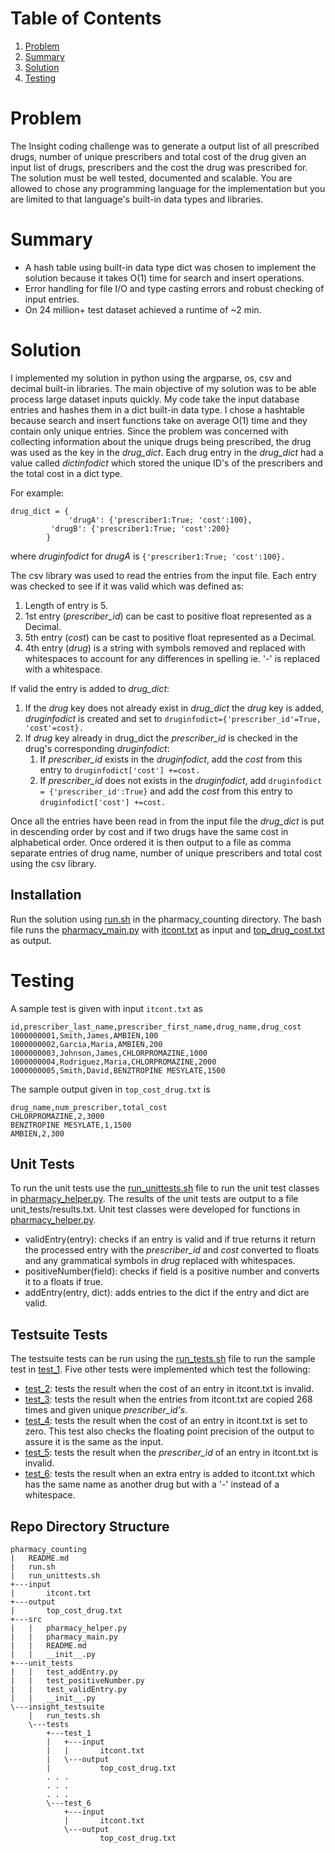 # Table of Contents
1. [Problem](README.md#problem)
2. [Summary](README.md#summary)
3. [Solution](README.md#solution)
4. [Testing](README.md#testing)

# Problem

The Insight coding challenge was to generate a output list of all prescribed drugs, number of unique prescribers and total cost of the drug given an input list of drugs, prescribers and the cost the drug was prescribed for. The solution must be well tested, documented and scalable. You are allowed to chose any programming language for the implementation but you are limited to that language's built-in data types and libraries.

# Summary
* A hash table using built-in data type dict was chosen to implement the solution because it takes O(1) time for search and insert operations.
* Error handling for file I/O and type casting errors and robust checking of input entries.
* On 24 million+ test dataset achieved a runtime of ~2 min.

# Solution

I implemented my solution in python using the argparse, os, csv and decimal built-in libraries. The main objective of my solution was to be able process large dataset inputs quickly. My code take the input database entries and hashes them in a dict built-in data type. I chose a hashtable because search and insert functions take on average O(1) time and they contain only unique entries. Since the problem was concerned with collecting information about the unique drugs being prescribed, the drug was used as the key in the *drug_dict*. Each drug entry in the *drug_dict* had a value called *dictinfodict* which stored the unique ID's of the prescribers and the total cost in a dict type.

For example:

```
drug_dict = {
             'drugA': {'prescriber1:True; 'cost':100},
	     'drugB': {'prescriber1:True; 'cost':200}
	    }
```

where *druginfodict* for *drugA* is `{'prescriber1:True; 'cost':100}.`

The csv library was used to read the entries from the input file. Each entry was checked to see if it was valid which was defined as:
1. Length of entry is 5.
2. 1st entry (*prescriber_id*) can be cast to positive float represented as a Decimal.
3. 5th entry (*cost*) can be cast to positive float represented as a Decimal.
4. 4th entry (*drug*) is a string with symbols removed and replaced with whitespaces to account for any differences in spelling ie. '-' is replaced with a whitespace.

If valid the entry is added to *drug_dict*:
1. If the *drug* key does not already exist in *drug_dict* the *drug* key is added, *druginfodict* is created and set to `druginfodict={'prescriber_id'=True, 'cost'=cost}.`
2. If *drug* key already in drug_dict the *prescriber_id* is checked in the drug's corresponding *druginfodict*:
	1. If *prescriber_id* exists in the *druginfodict*, add the *cost* from this entry to `druginfodict['cost'] +=cost.`
	2. If *prescriber_id* does not exists in the *druginfodict*, add `druginfodict = {'prescriber_id':True}` and add the *cost* from this entry to `druginfodict['cost'] +=cost.`

Once all the entries have been read in from the input file the *drug_dict* is put in descending order by cost and if two drugs have the same cost in alphabetical order. Once ordered it is then output to a file as comma separate entries of drug name, number of unique prescribers and total cost using the csv library.

## Installation
Run the solution using [run.sh](https://github.com/souzanmirza/pharmacy_counting/blob/master/run.sh) in the pharmacy_counting directory. The bash file runs the [pharmacy_main.py](https://github.com/souzanmirza/pharmacy_counting/blob/master/src/pharmacy_main.py) with [itcont.txt](https://github.com/souzanmirza/pharmacy_counting/blob/master/input/itcont.txt) as input and [top_drug_cost.txt](https://github.com/souzanmirza/pharmacy_counting/blob/master/output/top_cost_drug.txt) as output. 

# Testing

A sample test is given with input `itcont.txt` as
```
id,prescriber_last_name,prescriber_first_name,drug_name,drug_cost
1000000001,Smith,James,AMBIEN,100
1000000002,Garcia,Maria,AMBIEN,200
1000000003,Johnson,James,CHLORPROMAZINE,1000
1000000004,Rodriguez,Maria,CHLORPROMAZINE,2000
1000000005,Smith,David,BENZTROPINE MESYLATE,1500
```

The sample output given in `top_cost_drug.txt` is
```
drug_name,num_prescriber,total_cost
CHLORPROMAZINE,2,3000
BENZTROPINE MESYLATE,1,1500
AMBIEN,2,300
```

## Unit Tests

To run the unit tests use the [run_unittests.sh](https://github.com/souzanmirza/pharmacy_counting/blob/master/run_unittests.sh) file to run the unit test classes in [pharmacy_helper.py](https://github.com/souzanmirza/pharmacy_counting/blob/master/src/pharmacy_helper.py). The results of the unit tests are output to a file unit_tests/results.txt. Unit test classes were developed for functions in [pharmacy_helper.py](https://github.com/souzanmirza/pharmacy_counting/blob/master/src/pharmacy_helper.py). 
* validEntry(entry): checks if an entry is valid and if true returns it return the processed entry with the *prescriber_id* and *cost* converted to floats and any grammatical symbols in *drug* replaced with whitespaces. 
* positiveNumber(field): checks if field is a positive number and converts it to a floats if true.
* addEntry(entry, dict): adds entries to the dict if the entry and dict are valid.

## Testsuite Tests

The testsuite tests can be run using the [run_tests.sh](https://github.com/souzanmirza/pharmacy_counting/blob/master/insight_testsuite/run_tests.sh) file to run the sample test in [test_1](https://github.com/souzanmirza/pharmacy_counting/tree/master/insight_testsuite/tests/test_1). Five other tests were implemented which test the following:
* [test_2](https://github.com/souzanmirza/pharmacy_counting/tree/master/insight_testsuite/tests/test_2): tests the result when the cost of an entry in itcont.txt is invalid.
* [test_3](https://github.com/souzanmirza/pharmacy_counting/tree/master/insight_testsuite/tests/test_3): tests the result when the entries from itcont.txt are copied 268 times and given unique *prescriber_id's*.
* [test_4](https://github.com/souzanmirza/pharmacy_counting/tree/master/insight_testsuite/tests/test_4): tests the result when the cost of an entry in itcont.txt is set to zero. This test also checks the floating point precision of the output to assure it is the same as the input.
* [test_5](https://github.com/souzanmirza/pharmacy_counting/tree/master/insight_testsuite/tests/test_5): tests the result when the *prescriber_id* of an entry in itcont.txt is invalid.
* [test_6](https://github.com/souzanmirza/pharmacy_counting/tree/master/insight_testsuite/tests/test_6): tests the result when an extra entry is added to itcont.txt which has the same name as another drug but with a '-' instead of a whitespace.

## Repo Directory Structure
```
pharmacy_counting
|   README.md
|   run.sh
|   run_unittests.sh
+---input
|       itcont.txt
+---output
|       top_cost_drug.txt
+---src
|   |   pharmacy_helper.py
|   |   pharmacy_main.py
|   |   README.md
|   |   __init__.py
+---unit_tests
|   |   test_addEntry.py
|   |   test_positiveNumber.py
|   |   test_validEntry.py
|   |   __init__.py
\---insight_testsuite
    |   run_tests.sh
    \---tests
        +---test_1
        |   +---input
        |   |       itcont.txt
        |   \---output
        |           top_cost_drug.txt
        . . . 
        . . .
        . . .
        \---test_6  
            +---input
            |       itcont.txt   
            \---output
                    top_cost_drug.txt 
```            


